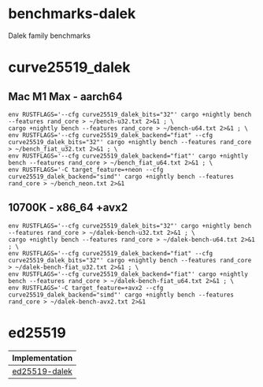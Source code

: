 # benchmarks-dalek
Dalek family benchmarks

# curve25519_dalek

## Mac M1 Max - aarch64

```
env RUSTFLAGS='--cfg curve25519_dalek_bits="32"' cargo +nightly bench --features rand_core > ~/bench-u32.txt 2>&1 ; \
cargo +nightly bench --features rand_core > ~/bench-u64.txt 2>&1 ; \
env RUSTFLAGS='--cfg curve25519_dalek_backend="fiat" --cfg curve25519_dalek_bits="32"' cargo +nightly bench --features rand_core > ~/bench_fiat_u32.txt 2>&1 ; \
env RUSTFLAGS='--cfg curve25519_dalek_backend="fiat"' cargo +nightly bench --features rand_core > ~/bench_fiat_u64.txt 2>&1 ; \
env RUSTFLAGS='-C target_feature=+neon --cfg curve25519_dalek_backend="simd"' cargo +nightly bench --features rand_core > ~/bench_neon.txt 2>&1
```

## 10700K - x86_64 +avx2

```
env RUSTFLAGS='--cfg curve25519_dalek_bits="32"' cargo +nightly bench --features rand_core > ~/dalek-bench-u32.txt 2>&1 ; \
cargo +nightly bench --features rand_core > ~/dalek-bench-u64.txt 2>&1 ; \
env RUSTFLAGS='--cfg curve25519_dalek_backend="fiat" --cfg curve25519_dalek_bits="32"' cargo +nightly bench --features rand_core > ~/dalek-bench-fiat_u32.txt 2>&1 ; \
env RUSTFLAGS='--cfg curve25519_dalek_backend="fiat"' cargo +nightly bench --features rand_core > ~/dalek-bench-fiat_u64.txt 2>&1 ; \
env RUSTFLAGS='-C target_feature=+avx2 --cfg curve25519_dalek_backend="simd"' cargo +nightly bench --features rand_core > ~/dalek-bench-avx2.txt 2>&1
```

# ed25519

| Implementation  |
| :---            |
| [ed25519-dalek] |

[ed25519-dalek]: ed25519/dalek